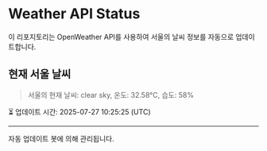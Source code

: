 
# Weather API Status

이 리포지토리는 OpenWeather API를 사용하여 서울의 날씨 정보를 자동으로 업데이트합니다.

## 현재 서울 날씨
> 서울의 현재 날씨: clear sky, 온도: 32.58°C, 습도: 58%

⏳ 업데이트 시간: 2025-07-27 10:25:25 (UTC)

---
자동 업데이트 봇에 의해 관리됩니다.
